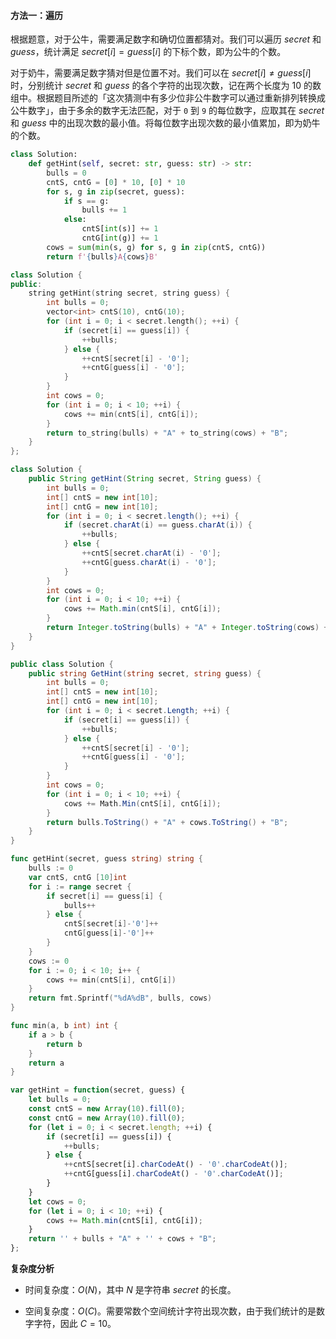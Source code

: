 #### 方法一：遍历

根据题意，对于公牛，需要满足数字和确切位置都猜对。我们可以遍历 $\textit{secret}$ 和 $\textit{guess}$，统计满足 $\textit{secret}[i]=\textit{guess}[i]$ 的下标个数，即为公牛的个数。

对于奶牛，需要满足数字猜对但是位置不对。我们可以在 $\textit{secret}[i]\ne\textit{guess}[i]$ 时，分别统计 $\textit{secret}$ 和 $\textit{guess}$ 的各个字符的出现次数，记在两个长度为 $10$ 的数组中。根据题目所述的「这次猜测中有多少位非公牛数字可以通过重新排列转换成公牛数字」，由于多余的数字无法匹配，对于 $\texttt{0}$ 到 $\texttt{9}$ 的每位数字，应取其在 $\textit{secret}$ 和 $\textit{guess}$ 中的出现次数的最小值。将每位数字出现次数的最小值累加，即为奶牛的个数。

```Python [sol1-Python3]
class Solution:
    def getHint(self, secret: str, guess: str) -> str:
        bulls = 0
        cntS, cntG = [0] * 10, [0] * 10
        for s, g in zip(secret, guess):
            if s == g:
                bulls += 1
            else:
                cntS[int(s)] += 1
                cntG[int(g)] += 1
        cows = sum(min(s, g) for s, g in zip(cntS, cntG))
        return f'{bulls}A{cows}B'
```

```C++ [sol1-C++]
class Solution {
public:
    string getHint(string secret, string guess) {
        int bulls = 0;
        vector<int> cntS(10), cntG(10);
        for (int i = 0; i < secret.length(); ++i) {
            if (secret[i] == guess[i]) {
                ++bulls;
            } else {
                ++cntS[secret[i] - '0'];
                ++cntG[guess[i] - '0'];
            }
        }
        int cows = 0;
        for (int i = 0; i < 10; ++i) {
            cows += min(cntS[i], cntG[i]);
        }
        return to_string(bulls) + "A" + to_string(cows) + "B";
    }
};
```

```Java [sol1-Java]
class Solution {
    public String getHint(String secret, String guess) {
        int bulls = 0;
        int[] cntS = new int[10];
        int[] cntG = new int[10];
        for (int i = 0; i < secret.length(); ++i) {
            if (secret.charAt(i) == guess.charAt(i)) {
                ++bulls;
            } else {
                ++cntS[secret.charAt(i) - '0'];
                ++cntG[guess.charAt(i) - '0'];
            }
        }
        int cows = 0;
        for (int i = 0; i < 10; ++i) {
            cows += Math.min(cntS[i], cntG[i]);
        }
        return Integer.toString(bulls) + "A" + Integer.toString(cows) + "B";
    }
}
```

```C# [sol1-C#]
public class Solution {
    public string GetHint(string secret, string guess) {
        int bulls = 0;
        int[] cntS = new int[10];
        int[] cntG = new int[10];
        for (int i = 0; i < secret.Length; ++i) {
            if (secret[i] == guess[i]) {
                ++bulls;
            } else {
                ++cntS[secret[i] - '0'];
                ++cntG[guess[i] - '0'];
            }
        }
        int cows = 0;
        for (int i = 0; i < 10; ++i) {
            cows += Math.Min(cntS[i], cntG[i]);
        }
        return bulls.ToString() + "A" + cows.ToString() + "B";
    }
}
```

```go [sol1-Golang]
func getHint(secret, guess string) string {
    bulls := 0
    var cntS, cntG [10]int
    for i := range secret {
        if secret[i] == guess[i] {
            bulls++
        } else {
            cntS[secret[i]-'0']++
            cntG[guess[i]-'0']++
        }
    }
    cows := 0
    for i := 0; i < 10; i++ {
        cows += min(cntS[i], cntG[i])
    }
    return fmt.Sprintf("%dA%dB", bulls, cows)
}

func min(a, b int) int {
    if a > b {
        return b
    }
    return a
}
```

```JavaScript [sol1-JavaScript]
var getHint = function(secret, guess) {
    let bulls = 0;
    const cntS = new Array(10).fill(0);
    const cntG = new Array(10).fill(0);
    for (let i = 0; i < secret.length; ++i) {
        if (secret[i] == guess[i]) {
            ++bulls;
        } else {
            ++cntS[secret[i].charCodeAt() - '0'.charCodeAt()];
            ++cntG[guess[i].charCodeAt() - '0'.charCodeAt()];
        }
    }
    let cows = 0;
    for (let i = 0; i < 10; ++i) {
        cows += Math.min(cntS[i], cntG[i]);
    }
    return '' + bulls + "A" + '' + cows + "B";
};
```

**复杂度分析**

- 时间复杂度：$O(N)$，其中 $N$ 是字符串 $\textit{secret}$ 的长度。

- 空间复杂度：$O(C)$。需要常数个空间统计字符出现次数，由于我们统计的是数字字符，因此 $C=10$。